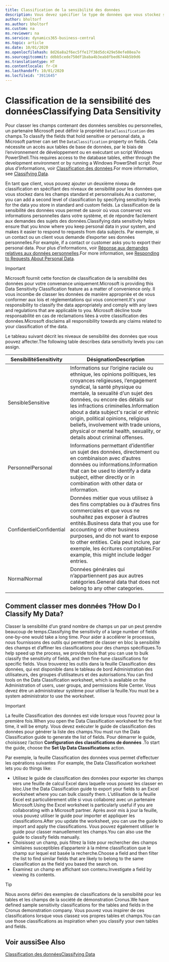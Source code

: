 ```yaml
---
title: Classification de la sensibilité des données
description: Vous devez spécifier le type de données que vous stockez sur les personnes afin de pouvoir répondre aux demandes des sujets des données.
author: bholtorf
ms.author: bholtorf
ms.custom: na
ms.reviewer: na
ms.service: dynamics365-business-central
ms.topic: article
ms.date: 10/01/2020
ms.openlocfilehash: 8d26a8a2f6ec5ffe17f38d5dc429e50efe08ea7e
ms.sourcegitcommit: ddbb5cede750df1baba4b3eab8fbed6744b5b9d6
ms.translationtype: HT
ms.contentlocale: fr-CH
ms.lasthandoff: 10/01/2020
ms.locfileid: "3911645"
---
```

# <a name="classifying-data-sensitivity"></a><span data-ttu-id="7c86b-103">Classification de la sensibilité des données</span><span class="sxs-lookup"><span data-stu-id="7c86b-103">Classifying Data Sensitivity</span></span>
<span data-ttu-id="7c86b-104">Pour classer les champs contenant des données sensibles ou personnelles, un partenaire Microsoft peut définir la propriété ```DataClassification``` des champs.</span><span class="sxs-lookup"><span data-stu-id="7c86b-104">To classify the fields that hold sensitive or personal data, a Microsoft partner can set the ```DataClassification``` property on fields.</span></span> <span data-ttu-id="7c86b-105">Cela nécessite un accès aux tables de base de données, par le biais de l’environnement de développement ou en exécutant un script Windows PowerShell.</span><span class="sxs-lookup"><span data-stu-id="7c86b-105">This requires access to the database tables, either through the development environment or by running a Windows PowerShell script.</span></span> <span data-ttu-id="7c86b-106">Pour plus d’informations, voir [Classification des données](/dynamics365/business-central/dev-itpro/developer/devenv-classifying-data).</span><span class="sxs-lookup"><span data-stu-id="7c86b-106">For more information, see [Classifying Data](/dynamics365/business-central/dev-itpro/developer/devenv-classifying-data).</span></span>  

<span data-ttu-id="7c86b-107">En tant que client, vous pouvez ajouter un deuxième niveau de classification en spécifiant des niveaux de sensibilité pour les données que vous stockez dans les champs standard et personnalisés.</span><span class="sxs-lookup"><span data-stu-id="7c86b-107">As a customer, you can add a second level of classification by specifying sensitivity levels for the data you store in standard and custom fields.</span></span> <span data-ttu-id="7c86b-108">La classification de la sensibilité des données vous permet de savoir où vous conservez vos informations personnelles dans votre système, et de répondre facilement aux demandes des sujets des données.</span><span class="sxs-lookup"><span data-stu-id="7c86b-108">Classifying data sensitivity helps ensure that you know where you keep personal data in your system, and makes it easier to respond to requests from data subjects.</span></span> <span data-ttu-id="7c86b-109">Par exemple, si un contact ou un client vous demande d’exporter ses données personnelles.</span><span class="sxs-lookup"><span data-stu-id="7c86b-109">For example, if a contact or customer asks you to export their personal data.</span></span> <span data-ttu-id="7c86b-110">Pour plus d’informations, voir [Réponse aux demandes relatives aux données personnelles](admin-responding-to-requests-about-personal-data.md).</span><span class="sxs-lookup"><span data-stu-id="7c86b-110">For more information, see [Responding to Requests About Personal Data](admin-responding-to-requests-about-personal-data.md).</span></span>

> [!Important]
> <span data-ttu-id="7c86b-111">Microsoft fournit cette fonction de classification de la sensibilité des données pour votre convenance uniquement.</span><span class="sxs-lookup"><span data-stu-id="7c86b-111">Microsoft is providing this Data Sensitivity Classification feature as a matter of convenience only.</span></span> <span data-ttu-id="7c86b-112">Il vous incombe de classer les données de manière appropriée et de vous conformer aux lois et réglementations qui vous concernent.</span><span class="sxs-lookup"><span data-stu-id="7c86b-112">It's your responsibility to classify the data appropriately and comply with any laws and regulations that are applicable to you.</span></span> <span data-ttu-id="7c86b-113">Microsoft décline toute responsabilité en cas de réclamations liées à votre classification des données.</span><span class="sxs-lookup"><span data-stu-id="7c86b-113">Microsoft disclaims all responsibility towards any claims related to your classification of the data.</span></span>  

<span data-ttu-id="7c86b-114">Le tableau suivant décrit les niveaux de sensibilité des données que vous pouvez affecter.</span><span class="sxs-lookup"><span data-stu-id="7c86b-114">The following table describes data sensitivity levels you can assign.</span></span>

|<span data-ttu-id="7c86b-115">Sensibilité</span><span class="sxs-lookup"><span data-stu-id="7c86b-115">Sensitivity</span></span>|<span data-ttu-id="7c86b-116">Désignation</span><span class="sxs-lookup"><span data-stu-id="7c86b-116">Description</span></span>|
|----|----|
|<span data-ttu-id="7c86b-117">Sensible</span><span class="sxs-lookup"><span data-stu-id="7c86b-117">Sensitive</span></span> | <span data-ttu-id="7c86b-118">Informations sur l’origine raciale ou ethnique, les opinions politiques, les croyances religieuses, l’engagement syndical, la santé physique ou mentale, la sexualité d’un sujet des données, ou encore des détails sur les infractions criminelles.</span><span class="sxs-lookup"><span data-stu-id="7c86b-118">Information about a data subject's racial or ethnic origin, political opinions, religious beliefs, involvement with trade unions, physical or mental health, sexuality, or details about criminal offenses.</span></span> |
|<span data-ttu-id="7c86b-119">Personnel</span><span class="sxs-lookup"><span data-stu-id="7c86b-119">Personal</span></span> | <span data-ttu-id="7c86b-120">Informations permettant d’identifier un sujet des données, directement ou en combinaison avec d’autres données ou informations.</span><span class="sxs-lookup"><span data-stu-id="7c86b-120">Information that can be used to identify a data subject, either directly or in combination with other data or information.</span></span>|
|<span data-ttu-id="7c86b-121">Confidentiel</span><span class="sxs-lookup"><span data-stu-id="7c86b-121">Confidential</span></span> | <span data-ttu-id="7c86b-122">Données métier que vous utilisez à des fins comptables ou à d’autres fins commerciales et que vous ne souhaitez pas exposer à d’autres entités.</span><span class="sxs-lookup"><span data-stu-id="7c86b-122">Business data that you use for accounting or other business purposes, and do not want to expose to other entities.</span></span> <span data-ttu-id="7c86b-123">Cela peut inclure, par exemple, les écritures comptables.</span><span class="sxs-lookup"><span data-stu-id="7c86b-123">For example, this might include ledger entries.</span></span>|
|<span data-ttu-id="7c86b-124">Normal</span><span class="sxs-lookup"><span data-stu-id="7c86b-124">Normal</span></span> | <span data-ttu-id="7c86b-125">Données générales qui n’appartiennent pas aux autres catégories.</span><span class="sxs-lookup"><span data-stu-id="7c86b-125">General data that does not belong to any other categories.</span></span>|

## <a name="how-do-i-classify-my-data"></a><span data-ttu-id="7c86b-126">Comment classer mes données ?</span><span class="sxs-lookup"><span data-stu-id="7c86b-126">How Do I Classify My Data?</span></span>
<span data-ttu-id="7c86b-127">Classer la sensibilité d’un grand nombre de champs un par un peut prendre beaucoup de temps.</span><span class="sxs-lookup"><span data-stu-id="7c86b-127">Classifying the sensitivity of a large number of fields one-by-one would take a long time.</span></span> <span data-ttu-id="7c86b-128">Pour aider à accélérer le processus, nous fournissons des outils qui permettent de classer en bloc la sensibilité des champs et d’affiner les classifications pour des champs spécifiques.</span><span class="sxs-lookup"><span data-stu-id="7c86b-128">To help speed up the process, we provide tools that you can use to bulk classify the sensitivity of fields, and then fine-tune classifications for specific fields.</span></span> <span data-ttu-id="7c86b-129">Vous trouverez les outils dans la feuille Classification des données, qui est disponible dans le tableau de bord Administration des utilisateurs, des groupes d’utilisateurs et des autorisations.</span><span class="sxs-lookup"><span data-stu-id="7c86b-129">You can find tools on the Data Classification worksheet, which is available on the Administration of users, user groups, and permissions Role Center.</span></span> <span data-ttu-id="7c86b-130">Vous devez être un administrateur système pour utiliser la feuille.</span><span class="sxs-lookup"><span data-stu-id="7c86b-130">You must be a system administrator to use the worksheet.</span></span>

> [!Important]
> <span data-ttu-id="7c86b-131">La feuille Classification des données est vide lorsque vous l’ouvrez pour la première fois.</span><span class="sxs-lookup"><span data-stu-id="7c86b-131">When you open the Data Classification worksheet for the first time, it will be empty.</span></span> <span data-ttu-id="7c86b-132">Vous devez exécuter le guide de classification des données pour générer la liste des champs.</span><span class="sxs-lookup"><span data-stu-id="7c86b-132">You must run the Data Classification guide to generate the list of fields.</span></span> <span data-ttu-id="7c86b-133">Pour démarrer le guide, choisissez l’action **Configuration des classifications de données** .</span><span class="sxs-lookup"><span data-stu-id="7c86b-133">To start the guide, choose the **Set Up Data Classifications** action.</span></span>

<span data-ttu-id="7c86b-134">Par exemple, la feuille Classification des données vous permet d’effectuer les opérations suivantes :</span><span class="sxs-lookup"><span data-stu-id="7c86b-134">For example, the Data Classification worksheet lets you do things like:</span></span>  

* <span data-ttu-id="7c86b-135">Utilisez le guide de classification des données pour exporter les champs vers une feuille de calcul Excel dans laquelle vous pouvez les classer en bloc.</span><span class="sxs-lookup"><span data-stu-id="7c86b-135">Use the Data Classification guide to export your fields to an Excel worksheet where you can bulk classify them.</span></span> <span data-ttu-id="7c86b-136">L’utilisation de la feuille Excel est particulièrement utile si vous collaborez avec un partenaire Microsoft.</span><span class="sxs-lookup"><span data-stu-id="7c86b-136">Using the Excel worksheet is particularly useful if you are collaborating with a Microsoft partner.</span></span> <span data-ttu-id="7c86b-137">Après avoir mis à jour la feuille, vous pouvez utiliser le guide pour importer et appliquer les classifications.</span><span class="sxs-lookup"><span data-stu-id="7c86b-137">After you update the worksheet, you can use the guide to import and apply the classifications.</span></span> <span data-ttu-id="7c86b-138">Vous pouvez également utiliser le guide pour classer manuellement les champs.</span><span class="sxs-lookup"><span data-stu-id="7c86b-138">You can also use the guide to classify fields manually.</span></span>  
* <span data-ttu-id="7c86b-139">Choisissez un champ, puis filtrez la liste pour rechercher des champs similaires susceptibles d’appartenir à la même classification que le champ sur lequel est basée la recherche.</span><span class="sxs-lookup"><span data-stu-id="7c86b-139">Choose a field and then filter the list to find similar fields that are likely to belong to the same classification as the field you based the search on.</span></span>  
* <span data-ttu-id="7c86b-140">Examinez un champ en affichant son contenu.</span><span class="sxs-lookup"><span data-stu-id="7c86b-140">Investigate a field by viewing its contents.</span></span>  

> [!Tip]
> <span data-ttu-id="7c86b-141">Nous avons défini des exemples de classifications de la sensibilité pour les tables et les champs de la société de démonstration Cronus.</span><span class="sxs-lookup"><span data-stu-id="7c86b-141">We have defined sample sensitivity classifications for the tables and fields in the Cronus demonstration company.</span></span> <span data-ttu-id="7c86b-142">Vous pouvez vous inspirer de ces classifications lorsque vous classez vos propres tables et champs.</span><span class="sxs-lookup"><span data-stu-id="7c86b-142">You can use those classifications as inspiration when you classify your own tables and fields.</span></span>

## <a name="see-also"></a><span data-ttu-id="7c86b-143">Voir aussi</span><span class="sxs-lookup"><span data-stu-id="7c86b-143">See Also</span></span>

[<span data-ttu-id="7c86b-144">Classification des données</span><span class="sxs-lookup"><span data-stu-id="7c86b-144">Classifying Data</span></span>](/dynamics365/business-central/dev-itpro/developer/devenv-classifying-data)  
